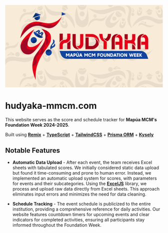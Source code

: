 ![Hudyaka-MMCM](/public/social-preview.png)
# hudyaka-mmcm.com

This website serves as the score and schedule tracker for **Mapúa MCM's Foundation Week 2024-2025**. 

Built using **[Remix](https://remix.run/)** + **[TypeScript](https://www.typescriptlang.org/)** + **[TailwindCSS](https://tailwindcss.com/)** + **[Prisma ORM](https://www.prisma.io/)** + **[Kysely](https://kysely.dev/)**


## Notable Features

- **Automatic Data Upload** - After each event, the team receives Excel sheets with tabulated scores. We initially considered static data upload but found it time-consuming and prone to human error. Instead, we implemented an automatic upload system for scores, with parameters for events and their subcategories. Using the **[ExcelJS](https://github.com/exceljs/exceljs)** library, we process and upload raw data directly from Excel sheets. This approach eliminates input errors and minimizes the need for data cleaning.

- **Schedule Tracking** - The event schedule is publicized to the entire institution, providing a comprehensive reference for daily activities. Our website features countdown timers for upcoming events and clear indicators for completed activities, ensuring all participants stay informed throughout the Foundation Week.
